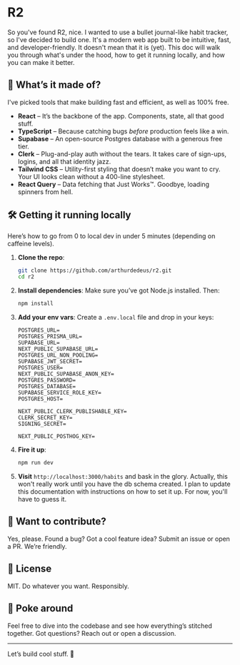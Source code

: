 
# R2

So you've found R2, nice. I wanted to use a bullet journal-like habit tracker, so I've decided to build one.
It's a modern web app built to be intuitive, fast, and developer-friendly. It doesn't mean that it is (yet). This doc will walk you through what's under the hood, how to get it running locally, and how you can make it better.

## 🧱 What’s it made of?

I've picked tools that make building fast and efficient, as well as 100% free.

- **React** – It’s the backbone of the app. Components, state, all that good stuff.
- **TypeScript** – Because catching bugs *before* production feels like a win.
- **Supabase** – An open-source Postgres database with a generous free tier.
- **Clerk** – Plug-and-play auth without the tears. It takes care of sign-ups, logins, and all that identity jazz.
- **Tailwind CSS** – Utility-first styling that doesn’t make you want to cry. Your UI looks clean without a 400-line stylesheet.
- **React Query** – Data fetching that Just Works™. Goodbye, loading spinners from hell.

## 🛠️ Getting it running locally

Here’s how to go from 0 to local dev in under 5 minutes (depending on caffeine levels).

1. **Clone the repo**:
    ```bash
    git clone https://github.com/arthurdedeus/r2.git
    cd r2
    ```

2. **Install dependencies**:
    Make sure you’ve got Node.js installed. Then:
    ```bash
    npm install
    ```

3. **Add your env vars**:
    Create a `.env.local` file and drop in your keys:
    ```env
    POSTGRES_URL=
    POSTGRES_PRISMA_URL=
    SUPABASE_URL=
    NEXT_PUBLIC_SUPABASE_URL=
    POSTGRES_URL_NON_POOLING=
    SUPABASE_JWT_SECRET=
    POSTGRES_USER=
    NEXT_PUBLIC_SUPABASE_ANON_KEY=
    POSTGRES_PASSWORD=
    POSTGRES_DATABASE=
    SUPABASE_SERVICE_ROLE_KEY=
    POSTGRES_HOST=

    NEXT_PUBLIC_CLERK_PUBLISHABLE_KEY=
    CLERK_SECRET_KEY=
    SIGNING_SECRET=

    NEXT_PUBLIC_POSTHOG_KEY=
    ```

4. **Fire it up**:
    ```bash
    npm run dev
    ```

5. **Visit** `http://localhost:3000/habits` and bask in the glory.
Actually, this won't really work until you have the db schema created.
I plan to update this documentation with instructions on how to set it up. For now, you'll have to guess it.

## 🤝 Want to contribute?

Yes, please. Found a bug? Got a cool feature idea? Submit an issue or open a PR. We’re friendly.

## 🪪 License

MIT. Do whatever you want. Responsibly.

## 👀 Poke around

Feel free to dive into the codebase and see how everything’s stitched together. Got questions? Reach out or open a discussion.

---

Let’s build cool stuff. 🎉
